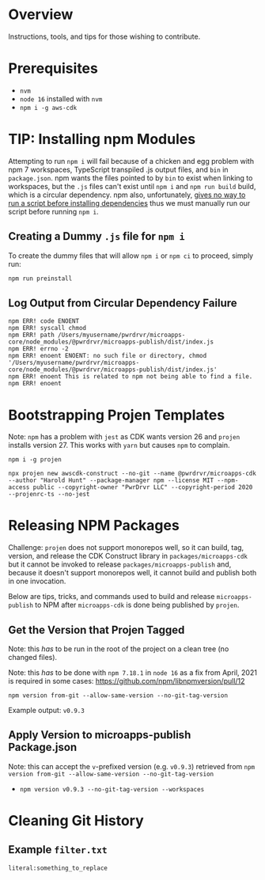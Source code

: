 # Overview

Instructions, tools, and tips for those wishing to contribute.

# Prerequisites

- `nvm`
- `node 16` installed with `nvm`
- `npm i -g aws-cdk`

# TIP: Installing npm Modules

Attempting to run `npm i` will fail because of a chicken and egg problem with npm 7 workspaces, TypeScript transpiled .js output files, and `bin` in `package.json`. npm wants the files pointed to by `bin` to exist when linking to workspaces, but the `.js` files can't exist until `npm i` and `npm run build` build, which is a circular dependency. npm also, unfortunately, [gives no way to run a script before installing dependencies](https://stackoverflow.com/questions/46725374/how-to-run-a-script-before-installing-any-npm-module) thus we must manually run our script before running `npm i`.

## Creating a Dummy `.js` file for `npm i`

To create the dummy files that will allow `npm i` or `npm ci` to proceed, simply run:

```sh
npm run preinstall
```

## Log Output from Circular Dependency Failure

```log
npm ERR! code ENOENT
npm ERR! syscall chmod
npm ERR! path /Users/myusername/pwrdrvr/microapps-core/node_modules/@pwrdrvr/microapps-publish/dist/index.js
npm ERR! errno -2
npm ERR! enoent ENOENT: no such file or directory, chmod '/Users/myusername/pwrdrvr/microapps-core/node_modules/@pwrdrvr/microapps-publish/dist/index.js'
npm ERR! enoent This is related to npm not being able to find a file.
npm ERR! enoent
```

# Bootstrapping Projen Templates

Note: `npm` has a problem with `jest` as CDK wants version 26 and `projen` installs version 27. This works with `yarn` but causes `npm` to complain.

```
npm i -g projen

npx projen new awscdk-construct --no-git --name @pwrdrvr/microapps-cdk --author "Harold Hunt" --package-manager npm --license MIT --npm-access public --copyright-owner "PwrDrvr LLC" --copyright-period 2020 --projenrc-ts --no-jest
```

# Releasing NPM Packages

Challenge: `projen` does not support monorepos well, so it can build, tag, version, and release the CDK Construct library in `packages/microapps-cdk` but it cannot be invoked to release `packages/microapps-publish` and, because it doesn't support monorepos well, it cannot build and publish both in one invocation.

Below are tips, tricks, and commands used to build and release `microapps-publish` to NPM after `microapps-cdk` is done being published by `projen`.

## Get the Version that Projen Tagged

Note: this _has_ to be run in the root of the project on a clean tree (no changed files).

Note: this _has_ to be done with `npm 7.18.1` in `node 16` as a fix from April, 2021 is required in some cases: https://github.com/npm/libnpmversion/pull/12

`npm version from-git --allow-same-version --no-git-tag-version`

Example output: `v0.9.3`

## Apply Version to microapps-publish Package.json

Note: this can accept the `v`-prefixed version (e.g. `v0.9.3`) retrieved from `npm version from-git --allow-same-version --no-git-tag-version`

- `npm version v0.9.3 --no-git-tag-version --workspaces`

# Cleaning Git History

## Example `filter.txt`

`literal:something_to_replace`
